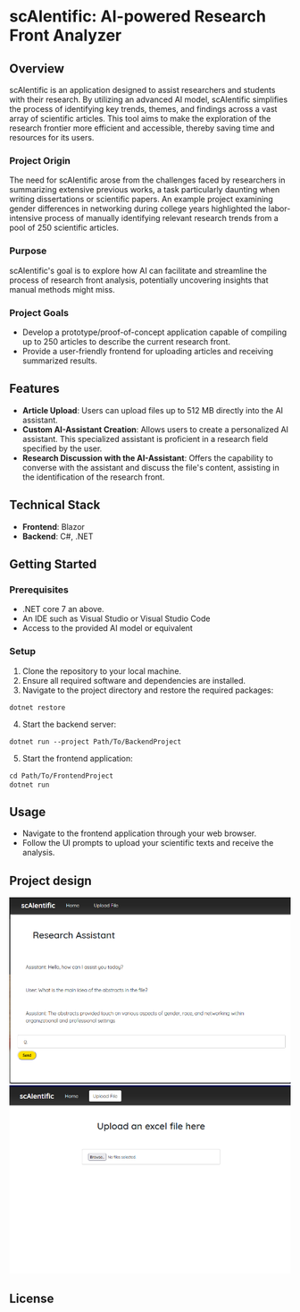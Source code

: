 # scAIentific: AI-powered Research Front Analyzer

## Overview

scAIentific is an application designed to assist researchers and students with their research. By utilizing an advanced AI model, scAIentific simplifies the process of identifying key trends, themes, and findings across a vast array of scientific articles. This tool aims to make the exploration of the research frontier more efficient and accessible, thereby saving time and resources for its users.

### Project Origin

The need for scAIentific arose from the challenges faced by researchers in summarizing extensive previous works, a task particularly daunting when writing dissertations or scientific papers. An example project examining gender differences in networking during college years highlighted the labor-intensive process of manually identifying relevant research trends from a pool of 250 scientific articles.

### Purpose

scAIentific's goal is to explore how AI can facilitate and streamline the process of research front analysis, potentially uncovering insights that manual methods might miss.

### Project Goals

- Develop a prototype/proof-of-concept application capable of compiling up to 250 articles to describe the current research front.
- Provide a user-friendly frontend for uploading articles and receiving summarized results.

## Features

- **Article Upload**: Users can upload files up to 512 MB directly into the AI assistant.
- **Custom AI-Assistant Creation**: Allows users to create a personalized AI assistant. This specialized assistant is proficient in a research field specified by the user.
- **Research Discussion with the AI-Assistant**: Offers the capability to converse with the assistant and discuss the file's content, assisting in the identification of the research front.

## Technical Stack

- **Frontend**: Blazor
- **Backend**: C#, .NET

## Getting Started

### Prerequisites

- .NET core 7 an above.
- An IDE such as Visual Studio or Visual Studio Code
- Access to the provided AI model or equivalent

### Setup

1. Clone the repository to your local machine.
2. Ensure all required software and dependencies are installed.
3. Navigate to the project directory and restore the required packages:

```shell
dotnet restore
```

4. Start the backend server:

```shell
dotnet run --project Path/To/BackendProject
```

5. Start the frontend application:

```shell
cd Path/To/FrontendProject
dotnet run
```

## Usage

- Navigate to the frontend application through your web browser.
- Follow the UI prompts to upload your scientific texts and receive the analysis.  

## Project design
![assistant-page](AppOverview/assistant-page.png)  
![uploadFile-page](AppOverview/uploadFile-page.png) 

## License


